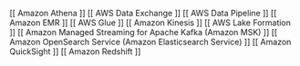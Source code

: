 [[ Amazon Athena ]]
[[ AWS Data Exchange ]]
[[ AWS Data Pipeline ]]
[[ Amazon EMR ]]
[[ AWS Glue ]]
[[ Amazon Kinesis ]]
[[ AWS Lake Formation ]]
[[ Amazon Managed Streaming for Apache Kafka (Amazon MSK) ]]
[[ Amazon OpenSearch Service (Amazon Elasticsearch Service) ]]
[[ Amazon QuickSight ]]
[[ Amazon Redshift ]]